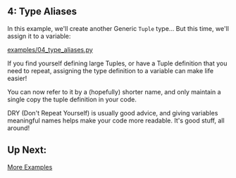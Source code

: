 ## 4: Type Aliases

In this example, we'll create another Generic `Tuple` type... But this time, we'll assign it to a variable:

[examples/04_type_aliases.py](https://github.com/pluralsight/intro-to-python-typing/blob/master/examples/04_type_aliases.py)

If you find yourself defining large Tuples, or have a Tuple definition that you need to repeat, assigning the type definition to a variable can make life easier!

You can now refer to it by a (hopefully) shorter name, and only maintain a single copy the tuple definition in your code.

DRY (Don't Repeat Yourself) is usually good advice, and giving variables meaningful names helps make your code more readable. It's good stuff, all around!


## Up Next:

[More Examples](https://github.com/pluralsight/intro-to-python-typing/blob/master/tutorials/05_more_examples.md)
